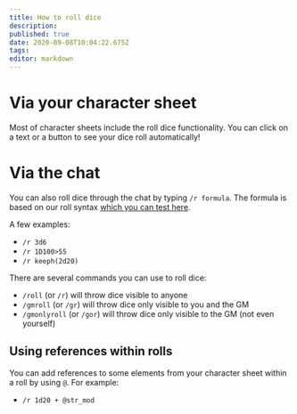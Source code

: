```yaml
---
title: How to roll dice
description: 
published: true
date: 2020-09-08T10:04:22.675Z
tags: 
editor: markdown
---
```


# Via your character sheet
Most of character sheets include the roll dice functionality. You can click on a text or a button to see your dice roll automatically!

# Via the chat
You can also roll dice through the chat by typing `/r formula`. The formula is based on our roll syntax [which you can test here](https://roll.lets-role.com/).

A few examples: 

 - `/r 3d6`
 - `/r 1D100>55`
 - `/r keeph(2d20)`

There are several commands you can use to roll dice:

 - `/roll` (or `/r`) will throw dice visible to anyone
 - `/gmroll` (or `/gr`) will throw dice only visible to you and the GM
 - `/gmonlyroll` (or `/gor`) will throw dice only visible to the GM (not even yourself)

## Using references within rolls
You can add references to some elements from your character sheet within a roll by using `@`. For example:

 - `/r 1d20 + @str_mod`